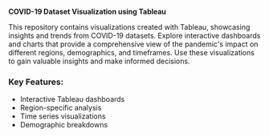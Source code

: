 **COVID-19 Dataset Visualization using Tableau**

This repository contains visualizations created with Tableau, showcasing insights and trends from COVID-19 datasets. Explore interactive dashboards and charts that provide a comprehensive view of the pandemic's impact on different regions, demographics, and timeframes. Use these visualizations to gain valuable insights and make informed decisions.  

### Key Features:
- Interactive Tableau dashboards
- Region-specific analysis
- Time series visualizations
- Demographic breakdowns
